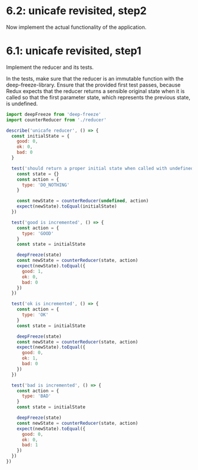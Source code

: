 # 6.2: unicafe revisited, step2
Now implement the actual functionality of the application.

# 6.1: unicafe revisited, step1

Implement the reducer and its tests.

In the tests, make sure that the reducer is an immutable function with the deep-freeze-library. Ensure that the provided first test passes, because Redux expects that the reducer returns a sensible original state when it is called so that the first parameter state, which represents the previous state, is undefined.

```js
import deepFreeze from 'deep-freeze'
import counterReducer from './reducer'

describe('unicafe reducer', () => {
  const initialState = {
    good: 0,
    ok: 0,
    bad: 0
  }

  test('should return a proper initial state when called with undefined state', () => {
    const state = {}
    const action = {
      type: 'DO_NOTHING'
    }

    const newState = counterReducer(undefined, action)
    expect(newState).toEqual(initialState)
  })

  test('good is incremented', () => {
    const action = {
      type: 'GOOD'
    }
    const state = initialState

    deepFreeze(state)
    const newState = counterReducer(state, action)
    expect(newState).toEqual({
      good: 1,
      ok: 0,
      bad: 0
    })
  })

  test('ok is incremented', () => {
    const action = {
      type: 'OK'
    }
    const state = initialState

    deepFreeze(state)
    const newState = counterReducer(state, action)
    expect(newState).toEqual({
      good: 0,
      ok: 1,
      bad: 0
    })
  })

  test('bad is incremented', () => {
    const action = {
      type: 'BAD'
    }
    const state = initialState

    deepFreeze(state)
    const newState = counterReducer(state, action)
    expect(newState).toEqual({
      good: 0,
      ok: 0,
      bad: 1
    })
  })
})
```